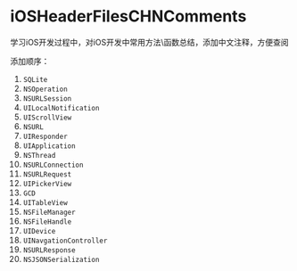 # iOSHeaderFilesCHNComments

学习iOS开发过程中，对iOS开发中常用方法\函数总结，添加中文注释，方便查阅

添加顺序：

1. `SQLite`
2. `NSOperation`
3. `NSURLSession`
4. `UILocalNotification`
5. `UIScrollView`
6. `NSURL`
7. `UIResponder`
8. `UIApplication`
9. `NSThread`
10. `NSURLConnection`
11. `NSURLRequest`
12. `UIPickerView`
13. `GCD`
14. `UITableView`
15. `NSFileManager`
16. `NSFileHandle`
17. `UIDevice`
18. `UINavgationController`
19. `NSURLResponse`
20. `NSJSONSerialization`



